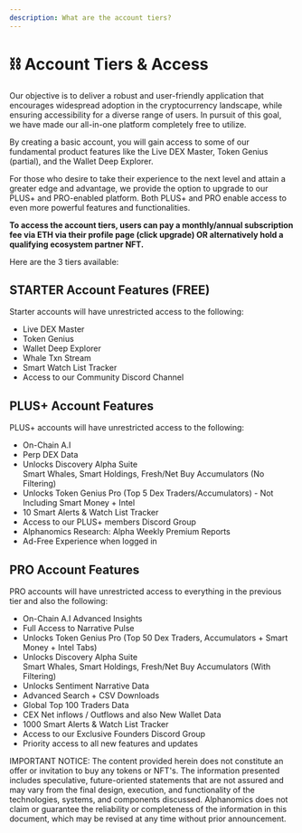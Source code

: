 ```yaml
---
description: What are the account tiers?
---
```


# ⛓️ Account Tiers & Access

Our objective is to deliver a robust and user-friendly application that encourages widespread adoption in the cryptocurrency landscape, while ensuring accessibility for a diverse range of users. In pursuit of this goal, we have made our all-in-one platform completely free to utilize.

By creating a basic account, you will gain access to some of our fundamental product features like the Live DEX Master, Token Genius (partial), and the Wallet Deep Explorer.

For those who desire to take their experience to the next level and attain a greater edge and advantage, we provide the option to upgrade to our PLUS+ and PRO-enabled platform. Both PLUS+ and PRO enable access to even more powerful features and functionalities.

**To access the account tiers, users can pay a monthly/annual subscription fee via ETH via their profile page (click upgrade) OR alternatively hold a qualifying ecosystem partner NFT.** &#x20;

Here are the 3 tiers available:

## STARTER Account Features (FREE)

&#x20;Starter accounts will have unrestricted access to the following:

* Live DEX Master
* Token Genius&#x20;
* Wallet Deep Explorer
* Whale Txn Stream
* Smart Watch List Tracker
* Access to our Community Discord Channel

## PLUS+ Account Features

&#x20;PLUS+ accounts will have unrestricted access to the following:

* On-Chain A.I
* Perp DEX Data
* Unlocks Discovery Alpha Suite\
  Smart Whales, Smart Holdings, Fresh/Net Buy Accumulators (No Filtering)
* Unlocks Token Genius Pro (Top 5 Dex Traders/Accumulators) - Not Including Smart Money + Intel&#x20;
* 10 Smart Alerts & Watch List Tracker
* Access to our PLUS+ members Discord Group
* Alphanomics Research: Alpha Weekly Premium Reports
* Ad-Free Experience when logged in

## PRO Account Features

&#x20;PRO accounts will have unrestricted access to everything in the previous tier and also the following:

* On-Chain A.I Advanced Insights
* Full Access to Narrative Pulse
* Unlocks Token Genius Pro (Top 50 Dex Traders, Accumulators + Smart Money + Intel Tabs)
* Unlocks Discovery Alpha Suite\
  Smart Whales, Smart Holdings, Fresh/Net Buy Accumulators (With Filtering)
* Unlocks Sentiment Narrative Data
* Advanced Search + CSV Downloads
* Global Top 100 Traders Data
* CEX Net inflows / Outflows and also New Wallet Data
* 1000 Smart Alerts & Watch List Tracker
* Access to our Exclusive Founders Discord Group
* Priority access to all new features and updates













IMPORTANT NOTICE: The content provided herein does not constitute an offer or invitation to buy any tokens or NFT's. The information presented includes speculative, future-oriented statements that are not assured and may vary from the final design, execution, and functionality of the technologies, systems, and components discussed. Alphanomics does not claim or guarantee the reliability or completeness of the information in this document, which may be revised at any time without prior announcement.
